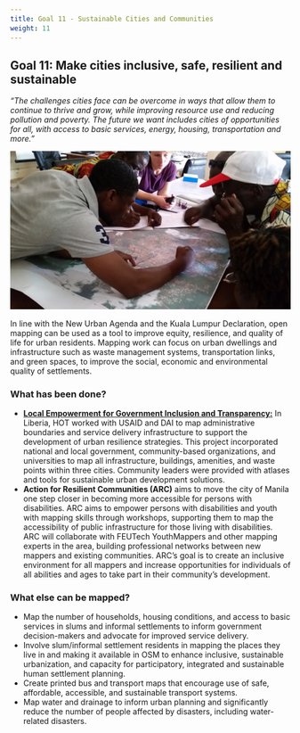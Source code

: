 ```yaml
---
title: Goal 11 - Sustainable Cities and Communities
weight: 11
---
```


## Goal 11: Make cities inclusive, safe, resilient and sustainable

_“The challenges cities face can be overcome in ways that allow them to continue to thrive and grow, while improving resource use and reducing pollution and poverty. The future we want includes cities of opportunities for all, with access to basic services, energy, housing, transportation and more.”_

![](/images/part-iv/Boundaries.jpeg)

In line with the New Urban Agenda and the Kuala Lumpur Declaration, open mapping can be used as a tool to improve equity, resilience, and quality of life for urban residents. Mapping work can focus on urban dwellings and infrastructure such as waste management systems, transportation links, and green spaces, to improve the social, economic and environmental quality of settlements.


### What has been done?



*   **[Local Empowerment for Government Inclusion and Transparency:](https://www.hotosm.org/projects/legit_supporting_decentralization_in_liberian_cities)** In Liberia, HOT worked with USAID and DAI to map administrative boundaries and service delivery infrastructure to support the development of urban resilience strategies. This project incorporated national and local government, community-based organizations, and universities to map all infrastructure, buildings, amenities, and waste points within three cities. Community leaders were provided with atlases and tools for sustainable urban development solutions. 
*   **Action for Resilient Communities (ARC)** aims to move the city of Manila one step closer in becoming more accessible for persons with disabilities. ARC aims to empower persons with disabilities and youth with mapping skills through workshops, supporting them to map the accessibility of public infrastructure for those living with disabilities. ARC will collaborate with FEUTech YouthMappers and other mapping experts in the area, building professional networks between new mappers and existing communities. ARC’s goal is to create an inclusive environment for all mappers and increase opportunities for individuals of all abilities and ages to take part in their community’s development. 


### What else can be mapped?



*   Map the number of households, housing conditions, and access to basic services in slums and informal settlements to inform government decision-makers and advocate for improved service delivery. 
*   Involve slum/informal settlement residents in mapping the places they live in and making it available in OSM to enhance inclusive, sustainable urbanization, and capacity for participatory, integrated and sustainable human settlement planning. 
*   Create printed bus and transport maps that encourage use of safe, affordable, accessible, and sustainable transport systems. 
*   Map water and drainage to inform urban planning and significantly reduce the number of people affected by disasters, including water-related disasters. 

